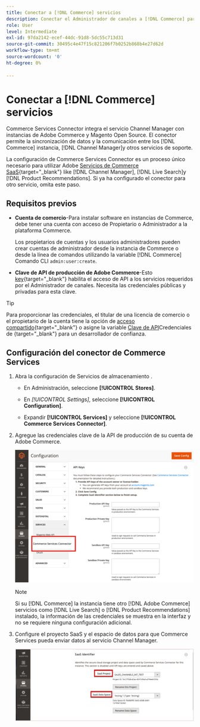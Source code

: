 ```yaml
---
title: Conectar a [!DNL Commerce] servicios
description: Conectar el Administrador de canales a [!DNL Commerce] para permitir la sincronización de datos y la comunicación entre los [!DNL Commerce] instancia, Channel Manager y otros servicios de soporte.
role: User
level: Intermediate
exl-id: 97da2142-ecef-44dc-91d8-5dc55c713d31
source-git-commit: 30495c4e47f15c821206f7b0252b868b4e27d62d
workflow-type: tm+mt
source-wordcount: '0'
ht-degree: 0%

---
```



# Conectar a [!DNL Commerce] servicios

Commerce Services Connector integra el servicio Channel Manager con instancias de Adobe Commerce y Magento Open Source. El conector permite la sincronización de datos y la comunicación entre los [!DNL Commerce] instancia, [!DNL Channel Manager]y otros servicios de soporte.

La configuración de Commerce Services Connector es un proceso único necesario para utilizar Adobe [Servicios de Commerce SaaS](https://experienceleague.adobe.com/docs/commerce-merchant-services/user-guides/home.html){target=&quot;_blank&quot;} like [!DNL Channel Manager], [!DNL Live Search]y [!DNL Product Recommendations]. Si ya ha configurado el conector para otro servicio, omita este paso.

## Requisitos previos

- **Cuenta de comercio**-Para instalar software en instancias de Commerce, debe tener una cuenta con acceso de Propietario o Administrador a la plataforma Commerce.

   Los propietarios de cuentas y los usuarios administradores pueden crear cuentas de administrador desde la instancia de Commerce o desde la línea de comandos utilizando la variable [!DNL Commerce] Comando CLI `admin:user:create`.

- **Clave de API de producción de Adobe Commerce**-Esto [key](https://docs.magento.com/user-guide/system/saas.html#apikey){target=&quot;_blank&quot;} habilita el acceso de API a los servicios requeridos por el Administrador de canales. Necesita las credenciales públicas y privadas para esta clave.

>[!TIP]
>
>Para proporcionar las credenciales, el titular de una licencia de comercio o el propietario de la cuenta tiene la opción de [acceso compartido](https://docs.magento.com/user-guide/magento/magento-account-share.html){target=&quot;_blank&quot;} o asigne la variable [Clave de API](https://docs.magento.com/user-guide/system/saas.html#apikey)Credenciales de {target=&quot;_blank&quot;} para un desarrollador de confianza.

## Configuración del conector de Commerce Services

1. Abra la configuración de Servicios de almacenamiento .

   - En Administración, seleccione **[!UICONTROL Stores]**.

   - En *[!UICONTROL Settings]*, seleccione **[!UICONTROL Configuration]**.

   - Expandir **[!UICONTROL Services]** y seleccione **[!UICONTROL Commerce Services Connector]**.

1. Agregue las credenciales clave de la API de producción de su cuenta de Adobe Commerce.

   ![[!DNL Commerce Service Connector] en el [!DNL Admin] ver](assets/commerce-services-connector-admin-service-view.png)


   >[!NOTE]
   >
   > Si su [!DNL Commerce] la instancia tiene otro [!DNL Adobe Commerce] servicios como [!DNL Live Search] o [!DNL Product Recommendations] instalado, la información de las credenciales se muestra en la interfaz y no se requiere ninguna configuración adicional.

1. Configure el proyecto SaaS y el espacio de datos para que Commerce Services pueda enviar datos al servicio Channel Manager.

   ![[!DNL Commerce Service Connector] Configuración del identificador SaaS en la variable [!DNL Admin] ver](assets/commerce-services-connector-saas-config.png)

